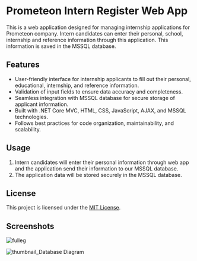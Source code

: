 # Prometeon Intern Register Web App

This is a web application designed for managing internship applications for Prometeon company. Intern candidates can enter their personal, school, internship and reference information through this application. This information is saved in the MSSQL database.

## Features

- User-friendly interface for internship applicants to fill out their personal, educational, internship, and reference information.
- Validation of input fields to ensure data accuracy and completeness.
- Seamless integration with MSSQL database for secure storage of applicant information.
- Built with .NET Core MVC, HTML, CSS, JavaScript, AJAX, and MSSQL technologies.
- Follows best practices for code organization, maintainability, and scalability.

## Usage

1. Intern candidates will enter their personal information through web app and the application send their information to our MSSQL database.
2. The application data will be stored securely in the MSSQL database.


## License

This project is licensed under the [MIT License](LICENSE).

## Screenshots
![fulleg](https://github.com/kubicix/Prometeon-Intern-Register-Web-App-with-.NET-Core/assets/96316375/819f954a-8122-4d53-bb82-e971e441f08e)

![thumbnail_Database Diagram](https://github.com/kubicix/Prometeon-Intern-Register-Web-App-with-.NET-Core/assets/96316375/1a91a255-70ac-4dae-b2bf-3ba8be2bd9a9)



